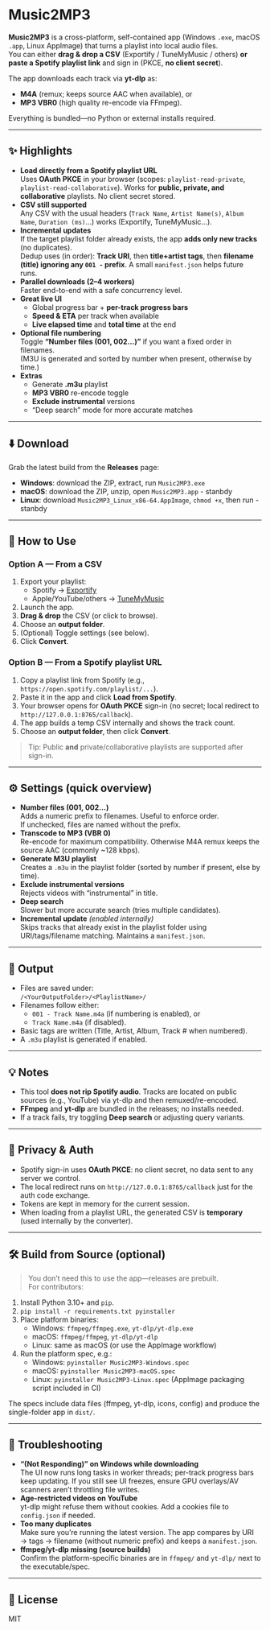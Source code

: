 # Music2MP3

**Music2MP3** is a cross-platform, self-contained app (Windows `.exe`, macOS `.app`, Linux AppImage) that turns a playlist into local audio files.  
You can either **drag & drop a CSV** (Exportify / TuneMyMusic / others) **or paste a Spotify playlist link** and sign in (PKCE, **no client secret**).

The app downloads each track via **yt-dlp** as:

- **M4A** (remux; keeps source AAC when available), or
- **MP3 VBR0** (high quality re-encode via FFmpeg).

Everything is bundled—no Python or external installs required.

---

## ✨ Highlights

- **Load directly from a Spotify playlist URL**  
  Uses **OAuth PKCE** in your browser (scopes: `playlist-read-private`, `playlist-read-collaborative`). Works for **public, private, and collaborative** playlists. No client secret stored.
- **CSV still supported**  
  Any CSV with the usual headers (`Track Name`, `Artist Name(s)`, `Album Name`, `Duration (ms)`…) works (Exportify, TuneMyMusic…).
- **Incremental updates**  
  If the target playlist folder already exists, the app **adds only new tracks** (no duplicates).  
  Dedup uses (in order): **Track URI**, then **title+artist tags**, then **filename (title) ignoring any `001 -` prefix**. A small `manifest.json` helps future runs.
- **Parallel downloads (2–4 workers)**  
  Faster end-to-end with a safe concurrency level.
- **Great live UI**
  - Global progress bar + **per-track progress bars**
  - **Speed & ETA** per track when available
  - **Live elapsed time** and **total time** at the end
- **Optional file numbering**  
  Toggle **“Number files (001, 002…)”** if you want a fixed order in filenames.  
  (M3U is generated and sorted by number when present, otherwise by time.)
- **Extras**
  - Generate **.m3u** playlist
  - **MP3 VBR0** re-encode toggle
  - **Exclude instrumental** versions
  - “Deep search” mode for more accurate matches

---

## ⬇️ Download

Grab the latest build from the **Releases** page:

- **Windows**: download the ZIP, extract, run `Music2MP3.exe`
- **macOS**: download the ZIP, unzip, open `Music2MP3.app` - stanbdy
- **Linux**: download `Music2MP3_Linux_x86-64.AppImage`, `chmod +x`, then run - stanbdy

---

## 🚀 How to Use

### Option A — From a CSV

1. Export your playlist:
   - Spotify → [Exportify](https://exportify.net)
   - Apple/YouTube/others → [TuneMyMusic](https://tunemymusic.com)
2. Launch the app.
3. **Drag & drop** the CSV (or click to browse).
4. Choose an **output folder**.
5. (Optional) Toggle settings (see below).
6. Click **Convert**.

### Option B — From a Spotify playlist URL

1. Copy a playlist link from Spotify (e.g., `https://open.spotify.com/playlist/...`).
2. Paste it in the app and click **Load from Spotify**.
3. Your browser opens for **OAuth PKCE** sign-in (no secret; local redirect to `http://127.0.0.1:8765/callback`).
4. The app builds a temp CSV internally and shows the track count.
5. Choose an **output folder**, then click **Convert**.

> Tip: Public **and** private/collaborative playlists are supported after sign-in.

---

## ⚙️ Settings (quick overview)

- **Number files (001, 002…)**  
  Adds a numeric prefix to filenames. Useful to enforce order.  
  If unchecked, files are named without the prefix.
- **Transcode to MP3 (VBR 0)**  
  Re-encode for maximum compatibility. Otherwise M4A remux keeps the source AAC (commonly ~128 kbps).
- **Generate M3U playlist**  
  Creates a `.m3u` in the playlist folder (sorted by number if present, else by time).
- **Exclude instrumental versions**  
  Rejects videos with “instrumental” in title.
- **Deep search**  
  Slower but more accurate search (tries multiple candidates).
- **Incremental update** _(enabled internally)_  
  Skips tracks that already exist in the playlist folder using URI/tags/filename matching. Maintains a `manifest.json`.

---

## 📂 Output

- Files are saved under:  
  `/<YourOutputFolder>/<PlaylistName>/`
- Filenames follow either:
  - `001 - Track Name.m4a` (if numbering is enabled), or
  - `Track Name.m4a` (if disabled).
- Basic tags are written (Title, Artist, Album, Track # when numbered).
- A `.m3u` playlist is generated if enabled.

---

## 💡 Notes

- This tool **does not rip Spotify audio**. Tracks are located on public sources (e.g., YouTube) via yt-dlp and then remuxed/re-encoded.
- **FFmpeg** and **yt-dlp** are bundled in the releases; no installs needed.
- If a track fails, try toggling **Deep search** or adjusting query variants.

---

## 🔐 Privacy & Auth

- Spotify sign-in uses **OAuth PKCE**: no client secret, no data sent to any server we control.
- The local redirect runs on `http://127.0.0.1:8765/callback` just for the auth code exchange.
- Tokens are kept in memory for the current session.
- When loading from a playlist URL, the generated CSV is **temporary** (used internally by the converter).

---

## 🛠️ Build from Source (optional)

> You don’t need this to use the app—releases are prebuilt.  
> For contributors:

1. Install Python 3.10+ and `pip`.
2. `pip install -r requirements.txt pyinstaller`
3. Place platform binaries:
   - Windows: `ffmpeg/ffmpeg.exe`, `yt-dlp/yt-dlp.exe`
   - macOS: `ffmpeg/ffmpeg`, `yt-dlp/yt-dlp`
   - Linux: same as macOS (or use the AppImage workflow)
4. Run the platform spec, e.g.:
   - Windows: `pyinstaller Music2MP3-Windows.spec`
   - macOS: `pyinstaller Music2MP3-macOS.spec`
   - Linux: `pyinstaller Music2MP3-Linux.spec` (AppImage packaging script included in CI)

The specs include data files (ffmpeg, yt-dlp, icons, config) and produce the single-folder app in `dist/`.

---

## 🧰 Troubleshooting

- **“(Not Responding)” on Windows while downloading**  
  The UI now runs long tasks in worker threads; per-track progress bars keep updating. If you still see UI freezes, ensure GPU overlays/AV scanners aren’t throttling file writes.
- **Age-restricted videos on YouTube**  
  yt-dlp might refuse them without cookies. Add a cookies file to `config.json` if needed.
- **Too many duplicates**  
  Make sure you’re running the latest version. The app compares by URI → tags → filename (without numeric prefix) and keeps a `manifest.json`.
- **ffmpeg/yt-dlp missing (source builds)**  
  Confirm the platform-specific binaries are in `ffmpeg/` and `yt-dlp/` next to the executable/spec.

---

## 📜 License

MIT
